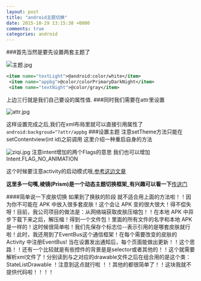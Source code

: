 ```yaml
---
layout: post
title: "android主题切换"
date: 2015-10-29 13:15:38 +0800
comments: true
categories: android
---
```


###首先当然是要先设置两套主题了

![主题.jpg](http://7xnvyl.com1.z0.glb.clouddn.com/zhuti.jpg)

```xml
<item name="textLight">@android:color/white</item>
 <item name="appbg">@color/colorPrimaryDarkNight</item>
 <item name="textNight">@color/gray</item>
```
<!--more-->
上边三行就是我们自己要设的属性值.
###同时我们需要在attr里设置

![attr.jpg](http://7xnvyl.com1.z0.glb.clouddn.com/attr.jpg)

这样设置完成之后,我们在xml布局里就可以直接引用属性了`android:backgroud="?attr/appbg`
###设置主题
注意setTheme方法只能在setContentview(int id)之前调用
这里介绍一种重启自身的方法

![ziqi.jpg](http://7xnvyl.com1.z0.glb.clouddn.com/ziqi.jpg)
注意intent增加的两个Flags的意思 我们也可以增加Intent.FLAG_NO_ANIMATION

这个时候要注意activity的启动模式哦,[参考这边文章](http://www.cnblogs.com/lwbqqyumidi/p/3771542.html)

**这里多一句嘴,棱镜(Prism)是一个动态主题切换框架_有兴趣可以看一下**[传送门](https://blog.leancloud.cn/3612/)

####简单说一下皮肤切换
如果到了换肤的阶段 就不适合用上面的方法啦！！因为你不可能在 APK 中放入很多套皮肤！这个会让 APK 变的很大很大！得不偿失呀！目前，我公司项目的做法是：从网络端获取皮肤压缩包！！在本地 APK 中异步下载下来之后，解压缩！得到一个文件包！里面的所有文件的名字和本地 APK 是一样的！这时候很简单啦！我们先保存个标志位--表示引用的是哪套皮肤就行啦！此时，我还用到了EventBus这个通信框架！在每个需要改变的皮肤的 Activity 中注册EventBus! 当在设置发出通知后，每个页面能做出更新！！这个思路！！还有一个比较就是有些控件的背景是是selector或者其他的！！这个就需要解析xml文件了！分别读到与之对应的drawable文件之后在组合用的是这个类：StateListDrawable ！注意到这点就行啦 ！！其他的都很简单了！！这块我就不提供代码啦！！！！